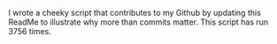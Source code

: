 I wrote a cheeky script that contributes to my Github by updating this ReadMe to illustrate why more than commits matter. This script has run 3756 times.